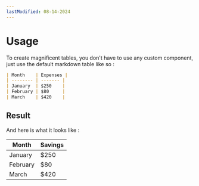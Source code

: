 ```yaml
---
lastModified: 08-14-2024
---
```



# Usage

To create magnificent tables, you don't have to use any custom component, just use the default markdown table like so :

```md
| Month    | Expenses |
| -------- | ------- |
| January  | $250    |
| February | $80     |
| March    | $420    |
```
## Result

And here is what it looks like :

| Month    | Savings |
| -------- | ------- |
| January  | $250    |
| February | $80     |
| March    | $420    |
